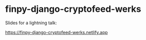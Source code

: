 # finpy-django-cryptofeed-werks 

Slides for a lightning talk:

https://finpy-django-cryptofeed-werks.netlify.app
